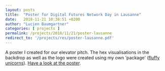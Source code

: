 ```yaml
---
layout: posts
title:  "Poster for Digital Futures Network Day in Lausanne"
date:   2018-11-21 10:38:51 +0200
author: "Lucien Baumgartner"
categories: [ projects ]
permalink: /projects/2018/11/21/poster-lausanne
redirect_to: '/projects/res/poster-lausanne.pdf'
---
```

A poster I created for our elevator pitch. The hex visualisations in the backdrop as well as the logo were created using my own 'package' ([fluffy unicorns](https://github.com/lucienbaumgartner/fluffy-unicorns)). [Have  a look at the poster](/projects/res/poster-lausanne.pdf).
